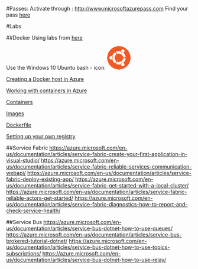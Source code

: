 
#Passes:
Activate through : http://www.microsoftazurepass.com
Find your pass [here](https://gist.github.com/einari/1f514940ad8578b94bbc9752664a2eac)

#Labs

##Docker
Using labs from [here](https://github.com/msdevno/docker-on-azure-hol/)

Use the Windows 10 Ubuntu bash - icon: ![Ubuntu](ubuntu.png)

[Creating a Docker host in Azure](https://github.com/msdevno/docker-on-azure-hol/tree/master/exercise02/01-machine)

[Working with containers in Azure](https://github.com/msdevno/docker-on-azure-hol/tree/master/exercise02/04-azure-container)

[Containers](https://github.com/msdevno/docker-on-azure-hol/tree/master/exercise03/01-containers)

[Images](https://github.com/msdevno/docker-on-azure-hol/tree/master/exercise03/02-images)

[Dockerfile](https://github.com/msdevno/docker-on-azure-hol/tree/master/exercise03/03-dockerfile)

[Setting up your own registry](https://github.com/msdevno/docker-on-azure-hol/tree/master/exercise04)

##Service Fabric
https://azure.microsoft.com/en-us/documentation/articles/service-fabric-create-your-first-application-in-visual-studio/
https://azure.microsoft.com/en-us/documentation/articles/service-fabric-reliable-services-communication-webapi/
https://azure.microsoft.com/en-us/documentation/articles/service-fabric-deploy-existing-app/
https://azure.microsoft.com/en-us/documentation/articles/service-fabric-get-started-with-a-local-cluster/
https://azure.microsoft.com/en-us/documentation/articles/service-fabric-reliable-actors-get-started/
https://azure.microsoft.com/en-us/documentation/articles/service-fabric-diagnostics-how-to-report-and-check-service-health/

##Service Bus
https://azure.microsoft.com/en-us/documentation/articles/service-bus-dotnet-how-to-use-queues/
https://azure.microsoft.com/en-us/documentation/articles/service-bus-brokered-tutorial-dotnet/
https://azure.microsoft.com/en-us/documentation/articles/service-bus-dotnet-how-to-use-topics-subscriptions/
https://azure.microsoft.com/en-us/documentation/articles/service-bus-dotnet-how-to-use-relay/
